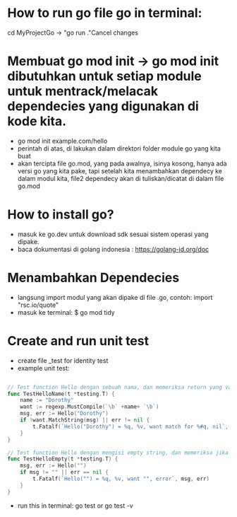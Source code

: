 
# How to run go file go in terminal:

cd MyProjectGo -> "go run ."Cancel changes

# Membuat go mod init -> go mod init dibutuhkan untuk setiap module untuk mentrack/melacak dependecies yang digunakan di kode kita.
- go mod init example.com/hello
- perintah di atas, di lakukan dalam direktori folder module go yang kita buat
- akan tercipta file go.mod, yang pada awalnya, isinya kosong, hanya ada versi go yang kita pake, tapi setelah kita menambahkan dependecy ke dalam modul kita, file2 dependecy akan di tuliskan/dicatat di dalam file go.mod


# How to install go?
- masuk ke go.dev untuk download sdk sesuai sistem operasi yang dipake.
- baca dokumentasi di golang indonesia : https://golang-id.org/doc

# Menambahkan Dependecies
- langsung import modul yang akan dipake di file .go, contoh: import "rsc.io/quote"
- masuk ke terminal: $ go mod tidy

# Create and run unit test
- create file _test for identity test
- example unit test:

```go

// Test function Hello dengan sebuah nama, dan memeriksa return yang valid
func TestHelloName(t *testing.T) {
	name := "Dorothy"
	want := regexp.MustCompile(`\b` +name+ `\b`)
	msg, err := Hello("Dorothy")
	if !want.MatchString(msg) || err != nil {
		t.Fatalf(`Hello("Dorothy") = %q, %v, want match for %#q, nil`, msg, err, want)
	}
}

// Test function Hello dengan mengisi empty string, dan memeriksa jika ada error
func TestHelloEmpty(t *testing.T) {
	msg, err := Hello("")
	if msg != "" || err == nil {
		t.Fatalf(`Hello("") = %q, %v, want "", error`, msg, err)
	}
}

```

- run this in terminal: go test or go test -v
